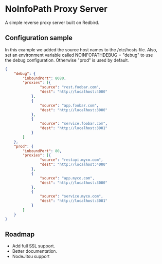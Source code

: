# NoInfoPath Proxy Server

A simple reverse proxy server built on Redbird.

## Configuration sample

In this example we added the source host names to the /etc/hosts file. Also,
set an environment variable called NOINFOPATHDEBUG = "debug" to use the
debug configuration. Otherwise "prod" is used by default.

```json
{
	"debug": {
		"inboundPort": 8080,
		"proxies": [{
				"source": "rest.foobar.com",
				"dest": "http://localhost:4000"
			},
			{
				"source": "app.foobar.com",
				"dest": "http://localhost:3000"
			},
			{
				"source": "service.foobar.com",
				"dest": "http://localhost:3001"
			}
		]
	},
	"prod": {
		"inboundPort": 80,
		"proxies": [{
				"source": "restapi.myco.com",
				"dest": "http://localhost:4000"
			},
			{
				"source": "app.myco.com",
				"dest": "http://localhost:3000"
			},
			{
				"source": "service.myco.com",
				"dest": "http://localhost:3001"
			}
		]
	}
}
```

## Roadmap

- Add full SSL support.
- Better documentation.
- NodeJitsu support

